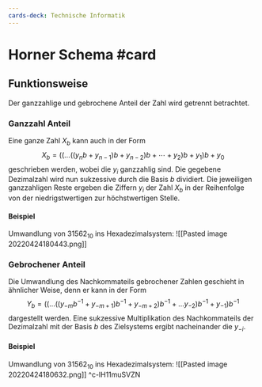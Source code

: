 ```yaml
---
cards-deck: Technische Informatik
---
```


# Horner Schema #card 
## Funktionsweise
Der ganzzahlige und gebrochene Anteil der Zahl wird getrennt betrachtet.
### Ganzzahl Anteil
Eine ganze Zahl $X_{b}$ kann auch in der Form
$$
X_{b}=\left(\left(\ldots\left(\left(y_{n} b+y_{n-1}\right) b+y_{n-2}\right) b+\cdots+y_{2}\right) b+y_{1}\right) b+y_{0}
$$
geschrieben werden, wobei die $y_{i}$ ganzzahlig sind. Die gegebene Dezimalzahl wird nun sukzessive durch die Basis $b$ dividiert. Die jeweiligen ganzzahligen Reste ergeben die Ziffern $y_{i}$ der Zahl $X_{b}$ in der Reihenfolge von der niedrigstwertigen zur höchstwertigen Stelle.
#### Beispiel
Umwandlung von $31562_{10}$ ins Hexadezimalsystem:
![[Pasted image 20220424180443.png]]
### Gebrochener Anteil
Die Umwandlung des Nachkommateils gebrochener Zahlen geschieht in ähnlicher Weise, denn er kann in der Form
$$
Y_{b}=\left(\left(\ldots\left(\left(y_{-m} b^{-1}+y_{-m+1}\right) b^{-1}+y_{-m+2}\right) b^{-1}+\ldots y_{-2}\right) b^{-1}+y_{-1}\right) b^{-1}
$$
dargestellt werden. Eine sukzessive Multiplikation des Nachkommateils der Dezimalzahl mit der Basis $b$ des Zielsystems ergibt nacheinander die $y_{-i}$.
#### Beispiel
Umwandlung von $31562_{10}$ ins Hexadezimalsystem:
![[Pasted image 20220424180632.png]]
^c-lH11muSVZN
